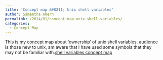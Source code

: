 ```yaml
---
title: 'Concept map &#8211; Unix shell variables'
author: Samantha Ahern
permalink: /2014/01/concept-map-unix-shell-variables/
categories:
  - Concept Map
---
```

This is my concept map about &#8216;ownership&#8217; of unix shell variables. audience is those new to unix, am aware that I have used some symbols that they may not be familiar with.[shell variables concept map][1]

 [1]: http://teaching.software-carpentry.org/wp-content/uploads/2014/01/shell-variables-concept-map.pdf
